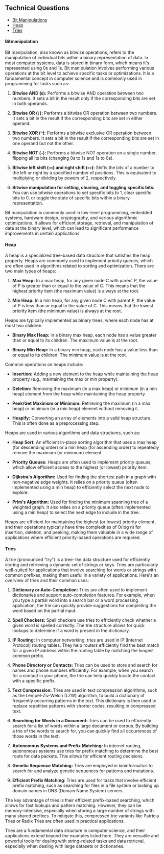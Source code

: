 

## Technical Questions
 - [Bit Manipulations](#bitmanipulation)
 - [Heap](#heap)
 - [Tries](#tries)

#### Bitmanipulation
 Bit manipulation, also known as bitwise operations, refers to the manipulation of individual bits within a binary representation of data. In most computer systems, data is stored in binary form, which means it's represented using 0s and 1s. Bit manipulation involves performing various operations at the bit level to achieve specific tasks or optimizations. It is a fundamental concept in computer science and is commonly used in programming for tasks such as:

1. **Bitwise AND (`&`):** Performs a bitwise AND operation between two numbers. It sets a bit in the result only if the corresponding bits are set in both operands.

2. **Bitwise OR (`|`):** Performs a bitwise OR operation between two numbers. It sets a bit in the result if the corresponding bits are set in either operand.

3. **Bitwise XOR (`^`):** Performs a bitwise exclusive OR operation between two numbers. It sets a bit in the result if the corresponding bits are set in one operand but not the other.

4. **Bitwise NOT (`~`):** Performs a bitwise NOT operation on a single number, flipping all its bits (changing 0s to 1s and 1s to 0s).

5. **Bitwise left shift (`<<`) and right shift (`>>`):** Shifts the bits of a number to the left or right by a specified number of positions. This is equivalent to multiplying or dividing by powers of 2, respectively.

6. **Bitwise manipulation for setting, clearing, and toggling specific bits:** You can use bitwise operations to set specific bits to 1, clear specific bits to 0, or toggle the state of specific bits within a binary representation.

Bit manipulation is commonly used in low-level programming, embedded systems, hardware design, cryptography, and various algorithmic optimizations. It allows for efficient storage, retrieval, and manipulation of data at the binary level, which can lead to significant performance improvements in certain applications.

#### Heap

A heap is a specialized tree-based data structure that satisfies the heap property. Heaps are commonly used to implement priority queues, which are often used in algorithms related to sorting and optimization. There are two main types of heaps:

1. **Max Heap:** In a max heap, for any given node C with parent P, the value of P is greater than or equal to the value of C. This means that the highest priority item (the maximum value) is always at the root.

2. **Min Heap:** In a min heap, for any given node C with parent P, the value of P is less than or equal to the value of C. This means that the lowest priority item (the minimum value) is always at the root.

Heaps are typically implemented as binary trees, where each node has at most two children:

- **Binary Max Heap:** In a binary max heap, each node has a value greater than or equal to its children. The maximum value is at the root.

- **Binary Min Heap:** In a binary min heap, each node has a value less than or equal to its children. The minimum value is at the root.

Common operations on heaps include:

- **Insertion:** Adding a new element to the heap while maintaining the heap property (e.g., maintaining the max or min property).

- **Deletion:** Removing the maximum (in a max heap) or minimum (in a min heap) element from the heap while maintaining the heap property.

- **Peek/Get Maximum or Minimum:** Retrieving the maximum (in a max heap) or minimum (in a min heap) element without removing it.

- **Heapify:** Converting an array of elements into a valid heap structure. This is often done as a preprocessing step.

Heaps are used in various algorithms and data structures, such as:

- **Heap Sort:** An efficient in-place sorting algorithm that uses a max heap (for descending order) or a min heap (for ascending order) to repeatedly remove the maximum (or minimum) element.

- **Priority Queues:** Heaps are often used to implement priority queues, which allow efficient access to the highest (or lowest) priority item.

- **Dijkstra's Algorithm:** Used for finding the shortest path in a graph with non-negative edge weights. It relies on a priority queue (often implemented using a min heap) to efficiently select the next node to explore.

- **Prim's Algorithm:** Used for finding the minimum spanning tree of a weighted graph. It also relies on a priority queue (often implemented using a min heap) to select the next edge to include in the tree.

Heaps are efficient for maintaining the highest (or lowest) priority element, and their operations typically have time complexities of O(log n) for insertion, deletion, and peeking, making them valuable in a wide range of applications where efficient priority-based operations are required.

#### Tries
A trie (pronounced "try") is a tree-like data structure used for efficiently storing and retrieving a dynamic set of strings or keys. Tries are particularly well-suited for applications that involve searching for words or strings with common prefixes, making them useful in a variety of applications. Here's an overview of tries and their common uses:

1. **Dictionary or Auto-Completion:** Tries are often used to implement dictionaries and support auto-completion features. For example, when you type a partial word into a search bar or a word processing application, the trie can quickly provide suggestions for completing the word based on the partial input.

2. **Spell Checkers:** Spell checkers use tries to efficiently check whether a given word is spelled correctly. The trie structure allows for quick lookups to determine if a word is present in the dictionary.

3. **IP Routing:** In computer networking, tries are used in IP (Internet Protocol) routing tables. They help routers efficiently find the best match for a given IP address within the routing table by matching the longest common prefix.

4. **Phone Directory or Contacts:** Tries can be used to store and search for names and phone numbers efficiently. For example, when you search for a contact in your phone, the trie can help quickly locate the contact with a specific prefix.

5. **Text Compression:** Tries are used in text compression algorithms, such as the Lempel-Ziv-Welch (LZW) algorithm, to build a dictionary of frequently occurring patterns in the text. This dictionary is then used to replace repetitive patterns with shorter codes, resulting in compressed text.

6. **Searching for Words in a Document:** Tries can be used to efficiently search for a list of words within a large document or corpus. By building a trie of the words to search for, you can quickly find all occurrences of those words in the text.

7. **Autonomous Systems and Prefix Matching:** In internet routing, autonomous systems use tries for prefix matching to determine the best route for data packets. This allows for efficient routing decisions.

8. **Genetic Sequence Matching:** Tries are employed in bioinformatics to search for and analyze genetic sequences for patterns and mutations.

9. **Efficient Prefix Matching:** Tries are used for tasks that involve efficient prefix matching, such as searching for files in a file system or looking up domain names in DNS (Domain Name System) servers.

The key advantage of tries is their efficient prefix-based searching, which allows for fast lookups and pattern matching. However, they can be memory-intensive, especially when storing a large number of strings with many shared prefixes. To mitigate this, compressed trie variants like Patricia Tries or Radix Tries are often used in practical applications.

Tries are a fundamental data structure in computer science, and their applications extend beyond the examples listed here. They are versatile and powerful tools for dealing with string-related tasks and data retrieval, especially when dealing with large datasets or dictionaries.